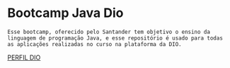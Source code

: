 # Bootcamp Java Dio

    Esse bootcamp, oferecido pelo Santander tem objetivo o ensino da linguagem de programação Java, e esse repositório é usado para todas as aplicações realizadas no curso na plataforma da DIO.

[PERFIL DIO](https://www.dio.me/users/pehecavalcante/)